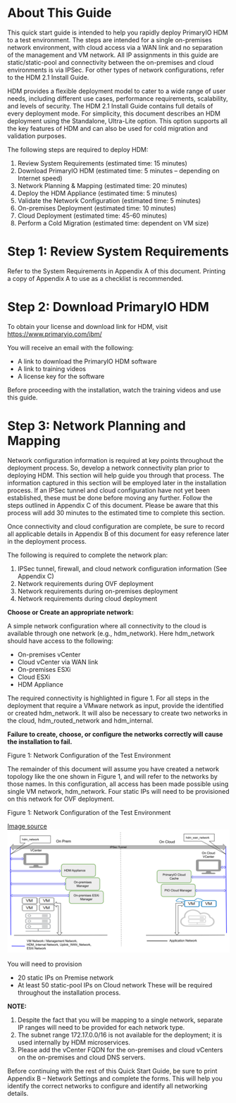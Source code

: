 # About This Guide

This quick start guide is intended to help you rapidly deploy PrimaryIO HDM to a test environment. The steps are intended for a single on-premises network environment, with cloud access via a WAN link and no separation of the management and VM network. All IP assignments in this guide are static/static-pool and connectivity between the on-premises and cloud environments is via IPSec. For other types of network configurations, refer to the HDM 2.1 Install Guide.

HDM provides a flexible deployment model to cater to a wide range of user needs, including different use cases, performance requirements, scalability, and levels of security. The HDM 2.1 Install Guide contains full details of every deployment mode. For simplicity, this document describes an HDM deployment using the Standalone, Ultra-Lite option. This option supports all the key features of HDM and can also be used for cold migration and validation purposes.

The following steps are required to deploy HDM:

1. Review System Requirements (estimated time: 15 minutes)
1. Download PrimaryIO HDM (estimated time: 5 minutes – depending on Internet speed)
1. Network Planning & Mapping (estimated time: 20 minutes)
1. Deploy the HDM Appliance (estimated time: 5 minutes)
1. Validate the Network Configuration (estimated time: 5 minutes)
1. On-premises Deployment (estimated time: 10 minutes)
1. Cloud Deployment (estimated time: 45-60 minutes)
1. Perform a Cold Migration (estimated time: dependent on VM size)

# Step 1: Review System Requirements

Refer to the System Requirements in Appendix A of this document. Printing a copy of Appendix A to use as a checklist is recommended.

# Step 2: Download PrimaryIO HDM
To obtain your license and download link for HDM, visit https://www.primaryio.com/ibm/

 

You will receive an email with the following:

* A link to download the PrimaryIO HDM software
* A link to training videos
* A license key for the software
 

Before proceeding with the installation, watch the training videos and use this guide.


# Step 3: Network Planning and Mapping
Network configuration information is required at key points throughout the deployment process. So, develop a network connectivity plan prior to deploying HDM. This section will help guide you through that process. The information captured in this section will be employed later in the installation process. If an IPSec tunnel and cloud configuration have not yet been established, these must be done before moving any further. Follow the steps outlined in Appendix C of this document. Please be aware that this process will add 30 minutes to the estimated time to complete this section.

Once connectivity and cloud configuration are complete, be sure to record all applicable details in Appendix B of this document for easy reference later in the deployment process.

The following is required to complete the network plan:

1. IPSec tunnel, firewall, and cloud network configuration information (See Appendix C)
1. Network requirements during OVF deployment
1. Network requirements during on-premises deployment
1. Network requirements during cloud deployment

**Choose or Create an appropriate network:**

A simple network configuration where all connectivity to the cloud is available through one network (e.g., hdm_network). Here hdm_network should have access to the following:

* On-premises vCenter
* Cloud vCenter via WAN link
* On-premises ESXi
* Cloud ESXi
* HDM Appliance

The required connectivity is highlighted in figure 1. For all steps in the deployment that require a VMware network as input, provide the identified or created hdm_network. It will also be necessary to create two networks in the cloud, hdm_routed_network and hdm_internal.

**Failure to create, choose, or configure the networks correctly will cause the installation to fail.**

 

Figure 1: Network Configuration of the Test Environment
 

The remainder of this document will assume you have created a network topology like the one shown in Figure 1, and will refer to the networks by those names. In this configuration, all access has been made possible using single VM network, hdm_network. Four static IPs will need to be provisioned on this network for OVF deployment.

 

Figure 1: Network Configuration of the Test Environment

[Image source](https://docs.google.com/drawings/d/1b5R6pmcL_TfTPkdaWITcJj6EyS5SKeA5bb_U743D9Yk/edit)
![](https://github.com/CacheboxInc/HDM-documentation/blob/master/Single%20Network%20VCS.svg)

You will need to provision

* 20 static IPs on Premise network
* At least 50 static-pool IPs on Cloud network
These will be required throughout the installation process.

 

**NOTE:**

1. Despite the fact that you will be mapping to a single network, separate IP ranges will need to be provided for each network type.
1. The subnet range 172.17.0.0/16 is not available for the deployment; it is used internally by HDM microservices.
1. Please add the vCenter FQDN for the on-premises and cloud vCenters on the on-premises and cloud DNS servers.

 

Before continuing with the rest of this Quick Start Guide, be sure to print Appendix B – Network Settings and complete the forms. This will help you identify the correct networks to configure and identify all networking details.

